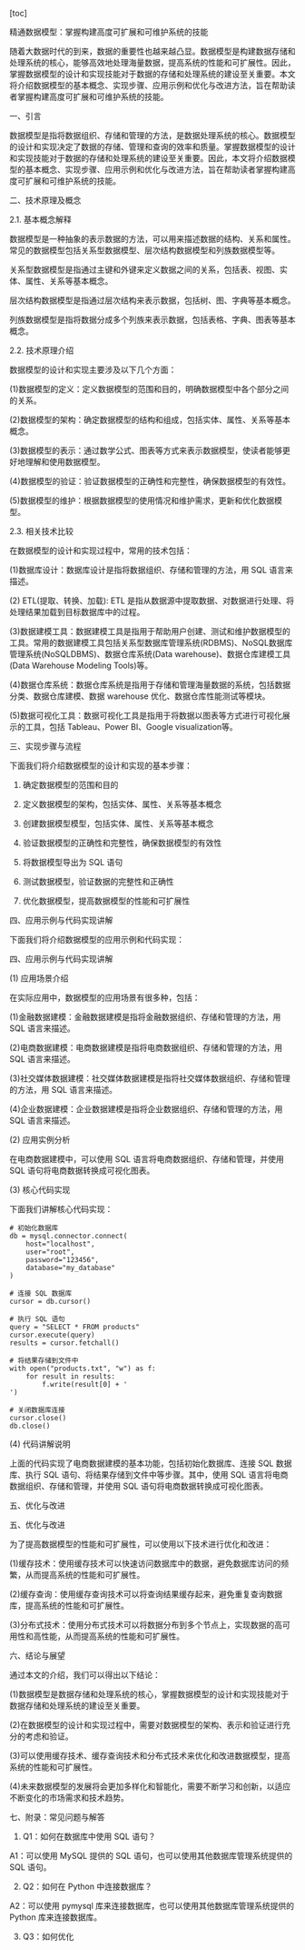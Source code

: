 
[toc]                    
                
                
精通数据模型：掌握构建高度可扩展和可维护系统的技能

随着大数据时代的到来，数据的重要性也越来越凸显。数据模型是构建数据存储和处理系统的核心，能够高效地处理海量数据，提高系统的性能和可扩展性。因此，掌握数据模型的设计和实现技能对于数据的存储和处理系统的建设至关重要。本文将介绍数据模型的基本概念、实现步骤、应用示例和优化与改进方法，旨在帮助读者掌握构建高度可扩展和可维护系统的技能。

一、引言

数据模型是指将数据组织、存储和管理的方法，是数据处理系统的核心。数据模型的设计和实现决定了数据的存储、管理和查询的效率和质量。掌握数据模型的设计和实现技能对于数据的存储和处理系统的建设至关重要。因此，本文将介绍数据模型的基本概念、实现步骤、应用示例和优化与改进方法，旨在帮助读者掌握构建高度可扩展和可维护系统的技能。

二、技术原理及概念

2.1. 基本概念解释

数据模型是一种抽象的表示数据的方法，可以用来描述数据的结构、关系和属性。常见的数据模型包括关系型数据模型、层次结构数据模型和列族数据模型等。

关系型数据模型是指通过主键和外键来定义数据之间的关系，包括表、视图、实体、属性、关系等基本概念。

层次结构数据模型是指通过层次结构来表示数据，包括树、图、字典等基本概念。

列族数据模型是指将数据分成多个列族来表示数据，包括表格、字典、图表等基本概念。

2.2. 技术原理介绍

数据模型的设计和实现主要涉及以下几个方面：

(1)数据模型的定义：定义数据模型的范围和目的，明确数据模型中各个部分之间的关系。

(2)数据模型的架构：确定数据模型的结构和组成，包括实体、属性、关系等基本概念。

(3)数据模型的表示：通过数学公式、图表等方式来表示数据模型，使读者能够更好地理解和使用数据模型。

(4)数据模型的验证：验证数据模型的正确性和完整性，确保数据模型的有效性。

(5)数据模型的维护：根据数据模型的使用情况和维护需求，更新和优化数据模型。

2.3. 相关技术比较

在数据模型的设计和实现过程中，常用的技术包括：

(1)数据库设计：数据库设计是指将数据组织、存储和管理的方法，用 SQL 语言来描述。

(2) ETL(提取、转换、加载): ETL 是指从数据源中提取数据、对数据进行处理、将处理结果加载到目标数据库中的过程。

(3)数据建模工具：数据建模工具是指用于帮助用户创建、测试和维护数据模型的工具。常用的数据建模工具包括关系型数据库管理系统(RDBMS)、NoSQL数据库管理系统(NoSQLDBMS)、数据仓库系统(Data warehouse)、数据仓库建模工具(Data Warehouse Modeling Tools)等。

(4)数据仓库系统：数据仓库系统是指用于存储和管理海量数据的系统，包括数据分类、数据仓库建模、数据 warehouse 优化、数据仓库性能测试等模块。

(5)数据可视化工具：数据可视化工具是指用于将数据以图表等方式进行可视化展示的工具，包括 Tableau、Power BI、Google  visualization等。

三、实现步骤与流程

下面我们将介绍数据模型的设计和实现的基本步骤：

1. 确定数据模型的范围和目的

2. 定义数据模型的架构，包括实体、属性、关系等基本概念

3. 创建数据模型模型，包括实体、属性、关系等基本概念

4. 验证数据模型的正确性和完整性，确保数据模型的有效性

5. 将数据模型导出为 SQL 语句

6. 测试数据模型，验证数据的完整性和正确性

7. 优化数据模型，提高数据模型的性能和可扩展性

四、应用示例与代码实现讲解

下面我们将介绍数据模型的应用示例和代码实现：

四、应用示例与代码实现讲解

(1) 应用场景介绍

在实际应用中，数据模型的应用场景有很多种，包括：

(1)金融数据建模：金融数据建模是指将金融数据组织、存储和管理的方法，用 SQL 语言来描述。

(2)电商数据建模：电商数据建模是指将电商数据组织、存储和管理的方法，用 SQL 语言来描述。

(3)社交媒体数据建模：社交媒体数据建模是指将社交媒体数据组织、存储和管理的方法，用 SQL 语言来描述。

(4)企业数据建模：企业数据建模是指将企业数据组织、存储和管理的方法，用 SQL 语言来描述。

(2) 应用实例分析

在电商数据建模中，可以使用 SQL 语言将电商数据组织、存储和管理，并使用 SQL 语句将电商数据转换成可视化图表。

(3) 核心代码实现

下面我们讲解核心代码实现：

```
# 初始化数据库
db = mysql.connector.connect(
    host="localhost",
    user="root",
    password="123456",
    database="my_database"
)

# 连接 SQL 数据库
cursor = db.cursor()

# 执行 SQL 语句
query = "SELECT * FROM products"
cursor.execute(query)
results = cursor.fetchall()

# 将结果存储到文件中
with open("products.txt", "w") as f:
    for result in results:
        f.write(result[0] + '
')

# 关闭数据库连接
cursor.close()
db.close()
```

(4) 代码讲解说明

上面的代码实现了电商数据建模的基本功能，包括初始化数据库、连接 SQL 数据库、执行 SQL 语句、将结果存储到文件中等步骤。其中，使用 SQL 语言将电商数据组织、存储和管理，并使用 SQL 语句将电商数据转换成可视化图表。

五、优化与改进

五、优化与改进

为了提高数据模型的性能和可扩展性，可以使用以下技术进行优化和改进：

(1)缓存技术：使用缓存技术可以快速访问数据库中的数据，避免数据库访问的频繁，从而提高系统的性能和可扩展性。

(2)缓存查询：使用缓存查询技术可以将查询结果缓存起来，避免重复查询数据库，提高系统的性能和可扩展性。

(3)分布式技术：使用分布式技术可以将数据分布到多个节点上，实现数据的高可用性和高性能，从而提高系统的性能和可扩展性。

六、结论与展望

通过本文的介绍，我们可以得出以下结论：

(1)数据模型是数据存储和处理系统的核心，掌握数据模型的设计和实现技能对于数据存储和处理系统的建设至关重要。

(2)在数据模型的设计和实现过程中，需要对数据模型的架构、表示和验证进行充分的考虑和验证。

(3)可以使用缓存技术、缓存查询技术和分布式技术来优化和改进数据模型，提高系统的性能和可扩展性。

(4)未来数据模型的发展将会更加多样化和智能化，需要不断学习和创新，以适应不断变化的市场需求和技术趋势。

七、附录：常见问题与解答

1. Q1：如何在数据库中使用 SQL 语句？

A1：可以使用 MySQL 提供的 SQL 语句，也可以使用其他数据库管理系统提供的 SQL 语句。

2. Q2：如何在 Python 中连接数据库？

A2：可以使用 pymysql 库来连接数据库，也可以使用其他数据库管理系统提供的 Python 库来连接数据库。

3. Q3：如何优化

